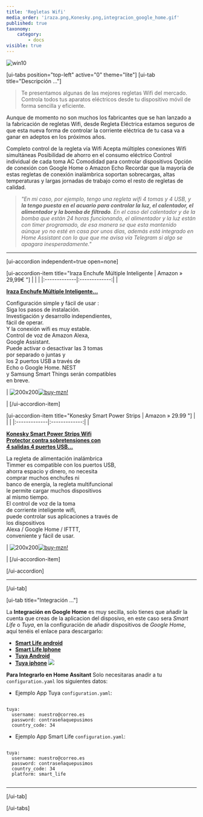 ```yaml
---
title: 'Regletas Wifi'
media_order: 'iraza.png,Konesky.png,integracion_google_home.gif'
published: true
taxonomy:
    category:
        - docs
visible: true
---
```


![win10](image://os-compat.png)

[ui-tabs position="top-left" active="0" theme="lite"]
[ui-tab title="Descripción ..."]

> Te presentamos algunas de las mejores regletas Wifi del mercado. Controla todos tus aparatos eléctricos desde tu dispositivo móvil de forma sencilla y eficiente.

Aunque de momento no son muchos los fabricantes que se han lanzado a la fabricación de regletas Wifi, desde Regleta Eléctrica estamos seguros de que esta nueva forma de controlar la corriente eléctrica de tu casa va a ganar en adeptos en los próximos años.

Completo control de la regleta vía Wifi Acepta múltiples conexiones Wifi simultáneas Posibilidad de ahorro en el consumo eléctrico Control individual de cada toma AC Comodidad para controlar dispositivos Opción de conexión con Google Home o Amazon Echo Recordar que la mayoría de estas regletas de conexión inalámbrica soportan sobrecargas, altas temperaturas y largas jornadas de trabajo como el resto de regletas de calidad.

>_"En mi caso, por ejemplo, tengo una regleta wifi 4 tomas y 4 USB, y **la tengo puesta en el acuario para controlar la luz, el calentador, el alimentador y la bomba de filtrado**. En el caso del calentador y de la bomba que están 24 horas funcionando, el alimentador y la luz están con timer programado, de esa manera se que esta mantenido aúnque yo no esté en casa por unos días, además está integrado en Home Assistant con lo que que me avisa vía Telegram si algo se apagara inesperadamente."_

---

[ui-accordion independent=true open=none]

[ui-accordion-item title="Iraza Enchufe Múltiple Inteligente | Amazon » 29,99€ "]
|  |  |
|:-------------|:-------------:|
| <p>[**Iraza Enchufe Múltiple Inteligente...**](https://amzn.to/2J7yf7y)</p><p>Configuración simple y fácil de usar : <br />Siga los pasos de instalación.<br /> Investigación y desarrollo independientes,<br /> fácil de operar. <br />Y la conexión wifi es muy estable.<br />Control de voz de Amazon Alexa,<br /> Google Assistant.<br /> Puede activar o desactivar las 3 tomas<br /> por separado o juntas y<br /> los 2 puertos USB a través de <br />Echo o Google Home. NEST<br /> y Samsung Smart Things serán compatibles<br /> en breve.</p><p> | ![200x200][amzn-iraza][![buy-mzn!][buy-mzn]](https://amzn.to/2J7yf7y)</p> |
[/ui-accordion-item]

[ui-accordion-item title="Konesky Smart Power Strips | Amazon » 29.99 "]
|  |  |
|:-------------|:-------------:|
| <p>[**Konesky Smart Power Strips Wifi<br /> Protector contra sobretensiones con <br />4 salidas 4 puertos USB...**](https://amzn.to/2Valrih)</p><p>La regleta de alimentación inalámbrica<br /> Timmer es compatible con los puertos USB,<br /> ahorra espacio y dinero, no necesita<br /> comprar muchos enchufes ni<br /> banco de energía, la regleta multifuncional <br />le permite cargar muchos dispositivos<br /> al mismo tiempo. <br />El control de voz de la toma<br /> de corriente inteligente wifi,<br /> puede controlar sus aplicaciones a través de<br /> los dispositivos<br /> Alexa / Google Home / IFTTT,<br /> conveniente y fácil de usar.</p> | ![200x200][amzn-Konesky][![buy-mzn!][buy-mzn]](https://amzn.to/2Valrih)</p> |
[/ui-accordion-item]

[/ui-accordion]

<!--- REFERENCIA A IMAGENES AL PIE DEl ARTÍCULO --->

[amzn-iraza]: user://pages/03.Enchufes+Inteligentes/04.Regletas+Wifi/iraza.png?lightbox=1024&cropResize=200,200
[amzn-Konesky]: user://pages/03.Enchufes+Inteligentes/04.Regletas+Wifi/Konesky.png?lightbox=1024&cropResize=200,200
[buy-mzn]: https://dabuttonfactory.com/button.png?t=Comprar+en+AMAZON!&f=Roboto-Bold&ts=18&tc=fff&w=200&h=40&c=5&bgt=unicolored&bgc=037ba2
[buy-aliex]: https://dabuttonfactory.com/button.png?t=Comprar+en+ALIEXPRESS!&f=Roboto-Bold&ts=16&tc=fff&w=200&h=40&c=5&bgt=unicolored&bgc=ffae00

---

[/ui-tab]

[ui-tab title="Integración ..."]

La **Integración en Google Home** es muy secilla, solo tienes que añadir la cuenta que creas de la aplicacion del disposivo, en este caso sera _Smart Life_ o _Tuya_,  en la configuración de añadir dispositivos de _Google Home_, aquí tenéis el enlace para descargarlo:
 * [**Smart Life android**](http://bit.ly/2JnEUtN)
 * [**Smart Life Iphone**](https://apple.co/2DVyRsK)
 * [**Tuya Android**](http://bit.ly/2ZYql5T)
 * [**Tuya iphone**](https://apple.co/2vIrNeD)
![](integracion_google_home.gif)

**Para Integrarlo en Home Assitant**
Solo necesitaras anadir a tu `configuration.yaml` los siguientes datos:

+ Ejemplo  App Tuya `configuration.yaml`:

```text

tuya:
  username: nuestro@correo.es
  password: contraseñaquepusimos
  country_code: 34 

```
+ Ejemplo  App Smart Life `configuration.yaml`:

```text
​
tuya:
  username: nuestro@correo.es
  password: contraseñaquepusimos
  country_code: 34
  platform: smart_life
​
```
---

[/ui-tab]

[/ui-tabs]







